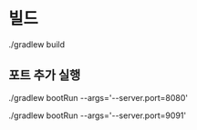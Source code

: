 # 빌드
./gradlew build
## 포트 추가 실행
./gradlew bootRun --args='--server.port=8080'

./gradlew bootRun --args='--server.port=9091'